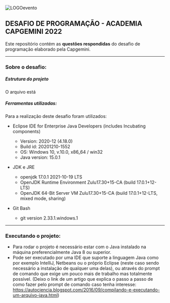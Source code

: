 ![LOGOevento](C:\Users\Thalysson\Desktop\LOGOevento.png)



## DESAFIO DE PROGRAMAÇÃO - ACADEMIA CAPGEMINI 2022

Este repositório contém as **questões respondidas** do desafio de programação elaborado pela Capgemini.



<hr>

### Sobre o desafio:

##### Estrutura do projeto

O arquivo está 



##### Ferramentas utilizadas:

Para a realização deste desafio foram utilizados:

- Eclipse IDE for Enterprise Java Developers (includes Incubating components)
  - Version: 2020-12 (4.18.0)
  - Build id: 20201210-1552
  - OS: Windows 10, v.10.0, x86_64 / win32
  - Java version: 15.0.1



- JDK e JRE
  - openjdk 17.0.1 2021-10-19 LTS
  - OpenJDK Runtime Environment Zulu17.30+15-CA (build 17.0.1+12-LTS)
  - OpenJDK 64-Bit Server VM Zulu17.30+15-CA (build 17.0.1+12-LTS, mixed mode, sharing)



- Git Bash
  - git version 2.33.1.windows.1



<hr>

### Executando o projeto:

- Para rodar o projeto é necessário estar com o Java instalado na máquina preferencialmente Java 8 ou superior.
- Pode ser executado por uma IDE que suporte a linguagem Java como por exemplo IntelliJ, Netbeans ou o próprio Eclipse (neste caso sendo necessário a instalação de qualquer uma delas), ou através do prompt de comando que exige um pouco mais de trabalho mas totalmente possível. (Deixo o link de um artigo que explica o passo a passo de como fazer pelo prompt de comando caso tenha interesse: https://autociencia.blogspot.com/2016/09/compilando-e-executando-um-arquivo-java.html)